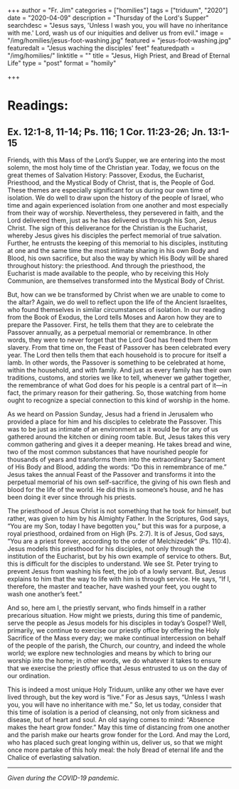 +++
author = "Fr. Jim"
categories = ["homilies"]
tags = ["triduum", "2020"]
date = "2020-04-09"
description = "Thursday of the Lord's Supper"
searchdesc = "Jesus says, 'Unless I wash you, you will have no inheritance with me.' Lord, wash us of our iniquities and deliver us from evil."
image = "/img/homilies/jesus-foot-washing.jpg"
featured = "jesus-foot-washing.jpg"
featuredalt = "Jesus waching the disciples' feet"
featuredpath = "/img/homilies/"
linktitle = ""
title = "Jesus, High Priest, and Bread of Eternal Life"
type = "post"
format = "homily"

+++

# Readings:
## Ex. 12:1-8, 11-14; Ps. 116; 1 Cor. 11:23-26; Jn. 13:1-15

Friends, with this Mass of the Lord’s Supper, we are entering into the most solemn, the most holy time of the Christian year. Today, we focus on the great themes of Salvation History: Passover, Exodus, the Eucharist, Priesthood, and the Mystical Body of Christ, that is, the People of God. These themes are especially significant for us during our own time of isolation. We do well to draw upon the history of the people of Israel, who time and again experienced isolation from one another and most especially from their way of worship. Nevertheless, they persevered in faith, and the Lord delivered them, just as he has delivered us through his Son, Jesus Christ. The sign of this deliverance for the Christian is the Eucharist, whereby Jesus gives his disciples the perfect memorial of true salvation. Further, he entrusts the keeping of this memorial to his disciples, instituting at one and the same time the most intimate sharing in his own Body and Blood, his own sacrifice, but also the way by which His Body will be shared throughout history: the priesthood. And through the priesthood, the Eucharist is made available to the people, who by receiving this Holy Communion, are themselves transformed into the Mystical Body of Christ.

But, how can we be transformed by Christ when we are unable to come to the altar? Again, we do well to reflect upon the life of the Ancient Israelites, who found themselves in similar circumstances of isolation. In our reading from the Book of Exodus, the Lord tells Moses and Aaron how they are to prepare the Passover. First, he tells them that they are to celebrate the Passover annually, as a perpetual memorial or remembrance. In other words, they were to never forget that the Lord God has freed them from slavery. From that time on, the Feast of Passover has been celebrated every year. The Lord then tells them that each household is to procure for itself a lamb. In other words, the Passover is something to be celebrated at home, within the household, and with family. And just as every family has their own traditions, customs, and stories we like to tell, whenever we gather together, the remembrance of what God does for his people is a central part of it—in fact, the primary reason for their gathering. So, those watching from home ought to recognize a special connection to this kind of worship in the home.

As we heard on Passion Sunday, Jesus had a friend in Jerusalem who provided a place for him and his disciples to celebrate the Passover. This was to be just as intimate of an environment as it would be for any of us gathered around the kitchen or dining room table. But, Jesus takes this very common gathering and gives it a deeper meaning. He takes bread and wine, two of the most common substances that have nourished people for thousands of years and transforms them into the extraordinary Sacrament of His Body and Blood, adding the words: “Do this in remembrance of me.” Jesus takes the annual Feast of the Passover and transforms it into the perpetual memorial of his own self-sacrifice, the giving of his own flesh and blood for the life of the world. He did this in someone’s house, and he has been doing it ever since through his priests.

The priesthood of Jesus Christ is not something that he took for himself, but rather, was given to him by his Almighty Father. In the Scriptures, God says, “You are my Son, today I have begotten you,” but this was for a purpose, a royal priesthood, ordained from on High (Ps. 2:7). It is of Jesus, God says, “You are a priest forever, according to the order of Melchizedek” (Ps. 110:4). Jesus models this priesthood for his disciples, not only through the institution of the Eucharist, but by his own example of service to others. But, this is difficult for the disciples to understand. We see St. Peter trying to prevent Jesus from washing his feet, the job of a lowly servant. But, Jesus explains to him that the way to life with him is through service. He says, “If I, therefore, the master and teacher, have washed your feet, you ought to wash one another’s feet.”

And so, here am I, the priestly servant, who finds himself in a rather precarious situation. How might we priests, during this time of pandemic, serve the people as Jesus models for his disciples in today’s Gospel? Well, primarily, we continue to exercise our priestly office by offering the Holy Sacrifice of the Mass every day; we make continual intercession on behalf of the people of the parish, the Church, our country, and indeed the whole world; we explore new technologies and means by which to bring our worship into the home; in other words, we do whatever it takes to ensure that we exercise the priestly office that Jesus entrusted to us on the day of our ordination.

This is indeed a most unique Holy Triduum, unlike any other we have ever lived through, but the key word is “live.” For as Jesus says, “Unless I wash you, you will have no inheritance with me.” So, let us today, consider that this time of isolation is a period of cleansing, not only from sickness and disease, but of heart and soul. An old saying comes to mind: “Absence makes the heart grow fonder.” May this time of distancing from one another and the parish make our hearts grow fonder for the Lord. And may the Lord, who has placed such great longing within us, deliver us, so that we might once more partake of this holy meal: the holy Bread of eternal life and the Chalice of everlasting salvation.

---
*Given during the COVID-19 pandemic.*